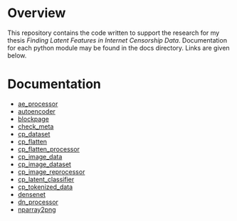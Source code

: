 # Overview
This repository contains the code written to support the research for my thesis 
_Finding Latent Features in Internet Censorship Data_. Documentation for each python module
may be found in the docs directory.  Links are given below.  

# Documentation

- [ae_processor](https://github.com/FatherShawn/cp_learning/blob/main/docs/ae_processor.md)
- [autoencoder](https://github.com/FatherShawn/cp_learning/blob/main/docs/autoencoder.md)
- [blockpage](https://github.com/FatherShawn/cp_learning/blob/main/docs/blockpage.md)
- [check_meta](https://github.com/FatherShawn/cp_learning/blob/main/docs/check_meta.md)
- [cp_dataset](https://github.com/FatherShawn/cp_learning/blob/main/docs/cp_dataset.md)
- [cp_flatten](https://github.com/FatherShawn/cp_learning/blob/main/docs/cp_flatten.md)
- [cp_flatten_processor](https://github.com/FatherShawn/cp_learning/blob/main/docs/cp_flatten_processor.md)
- [cp_image_data](https://github.com/FatherShawn/cp_learning/blob/main/docs/cp_image_data.md)
- [cp_image_dataset](https://github.com/FatherShawn/cp_learning/blob/main/docs/cp_image_dataset.md)
- [cp_image_reprocessor](https://github.com/FatherShawn/cp_learning/blob/main/docs/cp_image_reprocessor.md)
- [cp_latent_classifier](https://github.com/FatherShawn/cp_learning/blob/main/docs/cp_latent_classifier.md)
- [cp_tokenized_data](https://github.com/FatherShawn/cp_learning/blob/main/docs/cp_tokenized_data.md)
- [densenet](https://github.com/FatherShawn/cp_learning/blob/main/docs/densenet.md)
- [dn_processor](https://github.com/FatherShawn/cp_learning/blob/main/docs/dn_processor.md)
- [nparray2png](https://github.com/FatherShawn/cp_learning/blob/main/docs/nparray2png.md)